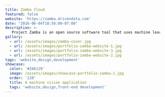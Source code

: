 ```yaml
---
title: Zamba Cloud
featured: false
website: 'https://zamba.drivendata.com'
date: "2016-06-04T18:50:00-07:00"
description: >-
   Project Zamba is an open source software tool that uses machine learning to identify wildlife from camera trap footage. I was responsible for the front-end design and implementation of the user interface, marketing and documentation pages. This project was developed by DrivenData.
gallery:
  - url: /assets/images/zamba-cover.jpg
  - url: /assets/images/portfolio-zamba-website-1.jpg
  - url: /assets/images/portfolio-zamba-website-3.jpg
  - url: /assets/images/portfolio-zamba-website-2.jpg
tags: 'website,design,development'
showcase:
  color: '#266129'
  image: /assets/images/showcase-portfolio-zamba-1.jpg
  order: '110'
  title: A machine vision application
  tags: 'website,design,front-end development'
---
```


